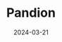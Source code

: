 ---  
layout: startup_page  
title: "Pandion"  
id: "pandion.com"  
permalink: "/pandionpandion.com03212024/"  
website: "https://www.pandion.com/"  
funding_round: "Series B"  
funding_amount: "$41.5M"  
investors: "Revolution Growth, Playground Global, Prologis Ventures, Bow Capital, Telstra Ventures, AME Cloud Ventures, Schematic Ventures, Proof, Sentinel Global"  
about: "Pandion is a parcel network designed for e-commerce residential delivery, offering an alternative to national parcel carriers. It manages the entire package journey, from pickup to delivery via a vast network of drivers, leveraging technology and machine learning for optimized delivery at lower costs. The company serves brands seeking improved logistics agility and better delivery experiences for their customers."  
markets: "E-commerce, Logistics, Delivery, Retail"  
hq: "Seattle, Washington, United States"  
founded_year: "2020"  
linkedin: "https://www.linkedin.com/company/pandionpro/about/"  
twitter: "https://twitter.com/pandionpro"  
instagram: ""  
facebook: ""  
crunchbase: "https://www.crunchbase.com/organization/pandion"  
pitchbook: "https://pitchbook.com/profiles/company/459659-98"  

date_display: "21-Mar-2024"  
date: "2024-03-21"

# SEO Optimization  
meta_title: "Pandion - Series B Funding ($41.5M)"  
meta_description: "Pandion, Pandion is a parcel network designed for e-commerce residential delivery, offering an alternative to national parcel carriers. It manages the entire p..."  
meta_keywords: "Pandion, E-commerce, Logistics, Delivery, Retail, Series B funding"  
canonical_url: "https://startup.projectstartups.com/pandionpandion.com03212024/"  
---